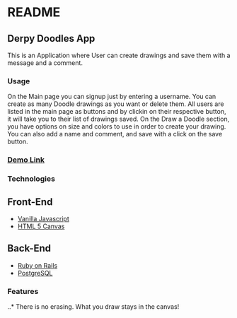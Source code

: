 # README

## Derpy Doodles App

This is an Application where User can create drawings and save them with a message and a comment. 

### 


### Usage

On the Main page you can signup just by entering a username. You can create as many Doodle drawings as you want or delete them. All users are listed in the main page as buttons and by clickin on their respective button, it will take you to their list of drawings saved. On the Draw a Doodle section, you have options on size and colors to use in order to create your drawing. You can also add a name and comment, and save with a click on the save button.

### [Demo Link](https://youtu.be/_mDvdnRcogM)

### Technologies

## Front-End
- [Vanilla Javascript](https://developer.mozilla.org/en-US/docs/Web/JavaScript)
- [HTML 5 Canvas](https://www.w3schools.com/html/html5_canvas.asp)

## Back-End
- [Ruby on Rails](https://rubyonrails.org)
- [PostgreSQL](https://www.postgresql.org)


### Features

..* There is no erasing. What you draw stays in the canvas!  

